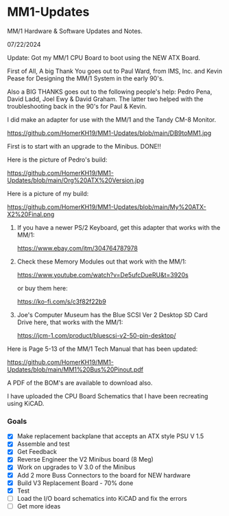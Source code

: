 # MM1-Updates

MM/1 Hardware & Software Updates and Notes.

07/22/2024

Update: Got my MM/1 CPU Board to boot using the NEW ATX Board.

First of All, A big Thank You goes out to Paul Ward, from IMS, Inc. and Kevin Pease for Designing the MM/1 System in the early 90's.

Also a BIG THANKS goes out to the following people's help: Pedro Pena, David Ladd, Joel Ewy & David Graham.
The latter two helped with the troubleshooting back in the 90's for Paul & Kevin.

I did make an adapter for use with the MM/1 and the Tandy CM-8 Monitor.

https://github.com/HomerKH19/MM1-Updates/blob/main/DB9toMM1.jpg

First is to start with an upgrade to the Minibus. DONE!!

Here is the picture of Pedro's build:

https://github.com/HomerKH19/MM1-Updates/blob/main/Org%20ATX%20Version.jpg

Here is a picture of my build:

https://github.com/HomerKH19/MM1-Updates/blob/main/My%20ATX-X2%20Final.png

1) If you have a newer PS/2 Keyboard, get this adapter that works with the MM/1:

   https://www.ebay.com/itm/304764787978

2) Check these Memory Modules out that work with the MM/1:

   https://www.youtube.com/watch?v=De5ufcDueRU&t=3920s

   or buy them here:

   https://ko-fi.com/s/c3f82f22b9

3) Joe's Computer Museum has the Blue SCSI Ver 2 Desktop SD Card Drive here, that works with the MM/1:

   https://jcm-1.com/product/bluescsi-v2-50-pin-desktop/

Here is Page 5-13 of the MM/1 Tech Manual that has been updated:

https://github.com/HomerKH19/MM1-Updates/blob/main/MM1%20Bus%20Pinout.pdf

A PDF of the BOM's are available to download also.

I have uploaded the CPU Board Schematics that I have been recreating using KiCAD.

### Goals
- [X] Make replacement backplane that accepts an ATX style PSU V 1.5
- [X] Assemble and test
- [X] Get Feedback
- [X] Reverse Engineer the V2 Minibus board (8 Meg)
- [X] Work on upgrades to V 3.0 of the Minibus
- [X] Add 2 more Buss Connectors to the board for NEW hardware
- [X] Build V3 Replacement Board - 70% done
- [X] Test
- [ ] Load the I/O board schematics into KiCAD and fix the errors
- [ ] Get more ideas
